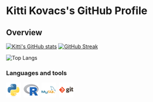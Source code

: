 
# Kitti Kovacs's GitHub Profile

## Overview

<!--  <a href="https://github.com/kkittif/github-readme-stats">
  <img align="center" src="https://github-readme-stats.vercel.app/api?username=kkittif&show_icons=true&count_private=true" />
</a>

<a href="https://github.com/kkittif/streak-stats">
  <img align="center" src="http://github-readme-streak-stats.herokuapp.com?user=kkittif" />
</a>  -->


[![Kitti's GitHub stats](https://github-readme-stats.vercel.app/api?username=kkittif&show_icons=true&count_private=true)](https://github.com/kitti/github-readme-stats)
[![GitHub Streak](http://github-readme-streak-stats.herokuapp.com?user=kkittif)](https://git.io/streak-stats)


![Top Langs](https://github-readme-stats.vercel.app/api/top-langs/?username=kkittif&layout=compact)

### Languages and tools

<div>
  <img src="https://github.com/devicons/devicon/blob/master/icons/python/python-original.svg" title="Python"  alt="Python" width="40" height="40"/>&nbsp;
  <img src="https://github.com/devicons/devicon/blob/master/icons/r/r-original.svg" title="R" alt="R" width="40" height="40"/>&nbsp;
  <img src="https://github.com/devicons/devicon/blob/master/icons/mysql/mysql-original-wordmark.svg" title="MySQL"  alt="MySQL" width="40" height="40"/>&nbsp;
  <img src="https://github.com/devicons/devicon/blob/master/icons/git/git-original-wordmark.svg" title="Git" **alt="Git" width="40" height="40"/>
</div>





